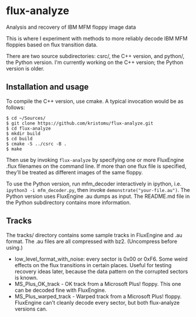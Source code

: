 # flux-analyze
Analysis and recovery of IBM MFM floppy image data

This is where I experiment with methods to more reliably decode IBM MFM floppies
based on flux transition data.

There are two source subdirectories: csrc/, the C++ version, and python/, the
Python version. I'm currently working on the C++ version; the Python version is
older.

## Installation and usage

To compile the C++ version, use cmake. A typical invocation would be
as follows:

    $ cd ~/Sources/
    $ git clone https://github.com/kristomu/flux-analyze.git
    $ cd flux-analyze
    $ mkdir build
    $ cd build
    $ cmake -S ../csrc -B .
    $ make

Then use by invoking `flux-analyze` by specifying one or more FluxEngine .flux
filenames on the command line. If more than one flux file is specified, they'll
be treated as different images of the same floppy.

To use the Python version, run mfm_decoder interactively in ipython, i.e.
`ipython3 -i mfm_decoder.py`, then invoke `demonstrate("your-file.au")`. The
Python version uses FluxEngine .au dumps as input. The README.md file in the
Python subdirectory contains more information.

## Tracks

The tracks/ directory contains some sample tracks in FluxEngine and .au format.
The .au files are all compressed with bz2. (Uncompress before using.)

- low_level_format_with_noise: every sector is 0x00 or 0xF6. Some weird effects on the flux transitions in certain places. Useful for testing recovery ideas later, because the data pattern on the corrupted sectors is known.
- MS_Plus_OK_track - OK track from a Microsoft Plus! floppy. This one can be decoded fine with FluxEngine.
- MS_Plus_warped_track - Warped track from a Microsoft Plus! floppy. FluxEngine can't cleanly decode every sector, but both flux-analyze versions can.
